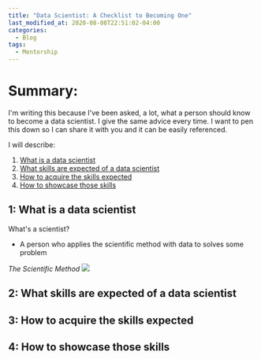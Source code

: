 ```yaml
---
title: "Data Scientist: A Checklist to Becoming One"
last_modified_at: 2020-08-08T22:51:02-04:00
categories:
  - Blog
tags:
  - Mentorship
---
```

# Summary:
I'm writing this because I've been asked, a lot, what a person should know to become a data scientist. I give the same advice every time. I want to pen this down so I can share it with you and it can be easily referenced.

I will describe:
1. [What is a data scientist](#what_ds)
2. [What skills are expected of a data scientist](#what_skills)
3. [How to acquire the skills expected](#acquire)
4. [How to showcase those skills](#demonstrate)

## <a id='what_ds'>1: What is a data scientist</a>

What's a scientist?
- A person who applies the scientific method with data to solves some problem

*The Scientific Method*
<img src=https://quantchris.com/assets/images/sci_meth.png>

## <a id='what_skills'>2: What skills are expected of a data scientist</a>

## <a id='acquire'>3: How to acquire the skills expected</a>

## <a id='demonstrate'>4: How to showcase those skills</a>
